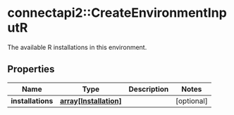 # connectapi2::CreateEnvironmentInputR

The available R installations in this environment.

## Properties
Name | Type | Description | Notes
------------ | ------------- | ------------- | -------------
**installations** | [**array[Installation]**](Installation.md) |  | [optional] 


